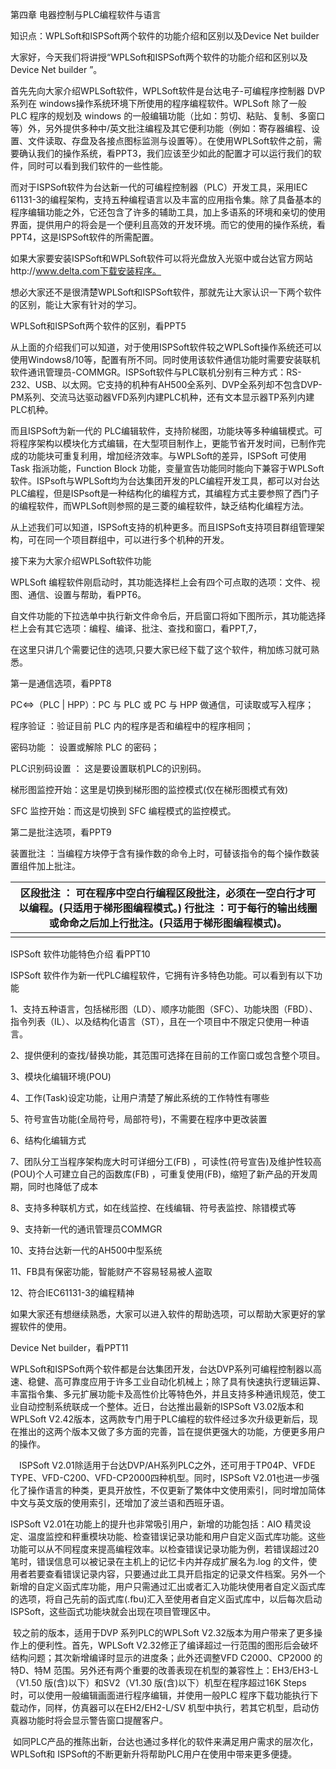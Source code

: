 第四章 电器控制与PLC编程软件与语言

知识点：WPLSoft和ISPSoft两个软件的功能介绍和区别以及Device Net builder

大家好，今天我们将讲授“WPLSoft和ISPSoft两个软件的功能介绍和区别以及Device Net
builder ”。

首先先向大家介绍WPLSoft软件，WPLSoft软件是台达电子-可编程序控制器 DVP 系列在
windows操作系统环境下所使用的程序编程软件。WPLSoft 除了一般 PLC 程序的规划及
windows
的一般编辑功能（比如：剪切、粘贴、复制、多窗口等）外，另外提供多种中/英文批注编程及其它便利功能（例如：寄存器编程、设置、文件读取、存盘及各接点图标监测与设置等）。在使用WPLSoft软件之前，需要确认我们的操作系统，看PPT3，我们应该至少如此的配置才可以运行我们的软件，同时可以看到我们软件的一些性能。

而对于ISPSoft软件为台达新一代的可编程控制器（PLC）开发工具，采用IEC
61131-3的编程架构，支持五种编程语言以及丰富的应用指令集。除了具备基本的程序编辑功能之外，它还包含了许多的辅助工具，加上多语系的环境和亲切的使用界面，提供用户的将会是一个便利且高效的开发环境。而它的使用的操作系统，看PPT4，这是ISPSoft软件的所需配置。

如果大家要安装ISPSoft和WPLSoft软件可以将光盘放入光驱中或台达官方网站http://www.delta.com下载安装程序。

想必大家还不是很清楚WPLSoft和ISPSoft软件，那就先让大家认识一下两个软件的区别，能让大家有针对的学习。

WPLSoft和ISPSoft两个软件的区别，看PPT5

从上面的介绍我们可以知道，对于使用ISPSoft软件较之WPLSoft操作系统还可以使用Windows8/10等，配置有所不同。同时使用该软件通信功能时需要安装联机软件通讯管理员-COMMGR。ISPSoft软件与PLC联机分别有三种方式：RS-232、USB、以太网。它支持的机种有AH500全系列、DVP全系列却不包含DVP-PM系列、交流马达驱动器VFD系列内建PLC机种，还有文本显示器TP系列内建PLC机种。

而且ISPSoft为新一代的
PLC编辑软件，支持阶梯图，功能块等多种编辑模式。可将程序架构以模块化方式编辑，在大型项目制作上，更能节省开发时间，已制作完成的功能块可重复利用，增加经济效率。与WPLSoft的差异，ISPSoft
可使用Task 指派功能，Function Block
功能，变量宣告功能同时能向下兼容于WPLSoft软件。ISPsoft与WPLSoft均为台达集团开发的PLC编程开发工具，都可以对台达PLC编程，但是ISPsoft是一种结构化的编程方式，其编程方式主要参照了西门子的编程软件，而WPLSoft则参照的是三菱的编程软件，缺乏结构化编程方法。

从上述我们可以知道，ISPSoft支持的机种更多。而且ISPSoft支持项目群组管理架构，可在同一个项目群组中，可以进行多个机种的开发。

接下来为大家介绍WPLSoft软件功能

WPLSoft
编程软件刚启动时，其功能选择栏上会有四个可点取的选项：文件、视图、通信、设置与帮助，看PPT6。

自文件功能的下拉选单中执行新文件命令后，开启窗口将如下图所示，其功能选择栏上会有其它选项：编程、编译、批注、查找和窗口，看PPT,7，

在这里只讲几个需要记住的选项,只要大家已经下载了这个软件，稍加练习就可熟悉。

第一是通信选项，看PPT8

PC\<=\>（PLC \| HPP）：PC 与 PLC 或 PC 与 HPP 做通信，可读取或写入程序；

程序验证 ：验证目前 PLC 内的程序是否和编程中的程序相同；

密码功能 ： 设置或解除 PLC 的密码；

PLC识别码设置 ： 这是要设置联机PLC的识别码。

梯形图监控开始：这里是切换到梯形图的监控模式(仅在梯形图模式有效)

SFC 监控开始：而这是切换到 SFC 编程模式的监控模式。

第二是批注选项，看PPT9

装置批注
：当编程方块停于含有操作数的命令上时，可替该指令的每个操作数装置组件加上批注。

| 区段批注 ： 可在程序中空白行编程区段批注，必须在一空白行才可以编程。(只适用于梯形图编程模式。) 行批注 ：可于每行的输出线圈或命命之后加上行批注。(只适用于梯形图编程模式)。 |
|----------------------------------------------------------------------------------------------------------------------------------------------------------------------------|
|                                                                                                                                                                            |

ISPSoft 软件功能特色介绍 看PPT10

ISPSoft 软件作为新一代PLC编程软件，它拥有许多特色功能。可以看到有以下功能

1、支持五种语言，包括梯形图（LD）、顺序功能图（SFC）、功能块图（FBD）、指令列表（IL）、以及结构化语言（ST），且在一个项目中不限定只使用一种语言。

2、提供便利的查找/替换功能，其范围可选择在目前的工作窗口或包含整个项目。

3、模块化编辑环境(POU)

4、工作(Task)设定功能，让用户清楚了解此系统的工作特性有哪些

5、符号宣告功能(全局符号，局部符号)，不需要在程序中更改装置

6、结构化编辑方式

7、团队分工当程序架构庞大时可详细分工(FB)
，可读性(符号宣告)及维护性较高(POU)个人可建立自己的函数库(FB)
，可重复使用(FB)，缩短了新产品的开发周期，同时也降低了成本

8、支持多种联机方式，如在线监控、在线编辑、符号表监控、除错模式等

9、支持新一代的通讯管理员COMMGR

10、支持台达新一代的AH500中型系统

11、FB具有保密功能，智能财产不容易轻易被人盗取

12、符合IEC61131-3的编程精神

如果大家还有想继续熟悉，大家可以进入软件的帮助选项，可以帮助大家更好的掌握软件的使用。

Device Net builder，看PPT11

WPLSoft和ISPSoft两个软件都是台达集团开发，台达DVP系列可编程控制器以高速、稳健、高可靠度应用于许多工业自动化机械上；除了具有快速执行逻辑运算、丰富指令集、多元扩展功能卡及高性价比等特色外，并且支持多种通讯规范，使工业自动控制系统联成一个整体。近日，台达推出最新的ISPSoft
V3.02版本和WPLSoft
V2.42版本，这两款专门用于PLC编程的软件经过多次升级更新后，现在推出的这两个版本又做了多方面的完善，旨在提供更强大的功能，方便更多用户的操作。

　ISPSoft V2.01除适用于台达DVP/AH系列PLC之外，还可用于TP04P、VFDE
TYPE、VFD-C200、VFD-CP2000四种机型。同时，ISPSoft
V2.01也进一步强化了操作语言的种类，更具开放性，不仅更新了繁体中文使用索引，同时增加简体中文与英文版的使用索引，还增加了波兰语和西班牙语。

ISPSoft V2.01在功能上的提升也非常吸引用户，新增的功能包括：AIO
精灵设定、温度监控和秤重模块功能、检查错误记录功能和用户自定义函式库功能。这些功能可以从不同程度来提高编程效率。以检查错误记录功能为例，若错误超过20
笔时，错误信息可以被记录在主机上的记忆卡内并存成扩展名为.log
的文件，使用者若要查看错误记录内容，只要通过此工具开启指定的记录文件档案。另外一个新增的自定义函式库功能，用户只需通过汇出或者汇入功能块使用者自定义函式库的选项，将自己先前的函式库(.fbu)汇入至使用者自定义函式库中，以后每次启动ISPSoft，这些函式功能块就会出现在项目管理区中。

 较之前的版本，适用于DVP
系列PLC的WPLSoft V2.32版本为用户带来了更多操作上的便利性。首先，WPLSoft V2.32修正了编译超过一行范围的图形后会破坏结构问题；其次新增编译时显示的进度条；此外还调整VFD
C2000、CP2000 的特D、特M
范围。另外还有两个重要的改善表现在机型的兼容性上：EH3/EH3-L（V1.50
版(含)以下）和SV2（V1.30 版(含)以下）机型在程序超过16K Steps
时，可以使用一般编辑画面进行程序编辑，并使用一般PLC
程序下载功能执行下载动作，同样，仿真器可以在EH2/EH2-L/SV
机型中执行，若其它机型，启动仿真器功能时将会显示警告窗口提醒客户。

 如同PLC产品的推陈出新，台达也通过多样化的软件来满足用户需求的层次化，WPLSoft和 ISPSoft的不断更新升将帮助PLC用户在使用中带来更多便捷。
